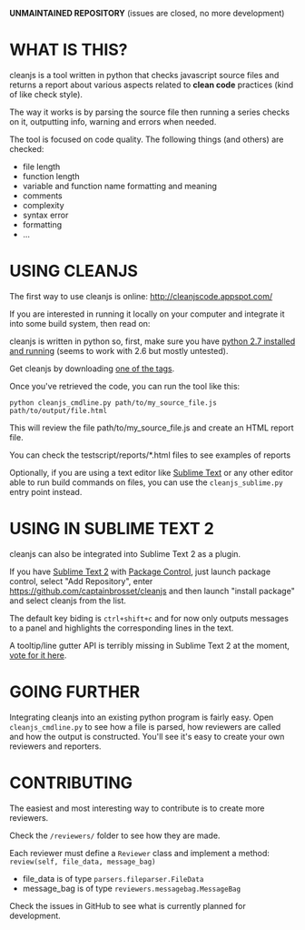 **UNMAINTAINED REPOSITORY** (issues are closed, no more development)

WHAT IS THIS?
============

cleanjs is a tool written in python that checks javascript source files and returns a report about various aspects related to **clean code** practices (kind of like check style).

The way it works is by parsing the source file then running a series checks on it, outputting info, warning and errors when needed.

The tool is focused on code quality. The following things (and others) are checked:

- file length
- function length
- variable and function name formatting and meaning
- comments
- complexity
- syntax error
- formatting
- ...

USING CLEANJS
=============

The first way to use cleanjs is online: http://cleanjscode.appspot.com/

If you are interested in running it locally on your computer and integrate it into some build system, then read on:

cleanjs is written in python so, first, make sure you have [python 2.7 installed and running](http://python.org/getit/) (seems to work with 2.6 but mostly untested).

Get cleanjs by downloading [one of the tags](https://github.com/captainbrosset/cleanjs/tags).

Once you've retrieved the code, you can run the tool like this:

    python cleanjs_cmdline.py path/to/my_source_file.js path/to/output/file.html

This will review the file path/to/my_source_file.js and create an HTML report file.

You can check the testscript/reports/*.html files to see examples of reports

Optionally, if you are using a text editor like [Sublime Text](http://sublimetext.com) or any other editor able to run build commands on files, you can use the `cleanjs_sublime.py` entry point instead.

USING IN SUBLIME TEXT 2
=======================

cleanjs can also be integrated into Sublime Text 2 as a plugin.

If you have [Sublime Text 2](http://www.sublimetext.com/2) with [Package Control](http://wbond.net/sublime_packages/package_control), just launch package control, select "Add Repository", enter https://github.com/captainbrosset/cleanjs and then launch "install package" and select cleanjs from the list.

The default key biding is `ctrl+shift+c` and for now only outputs messages to a panel and highlights the corresponding lines in the text.

A tooltip/line gutter API is terribly missing in Sublime Text 2 at the moment, [vote for it here](http://sublimetext.userecho.com/topic/54838-/).

GOING FURTHER
=============

Integrating cleanjs into an existing python program is fairly easy. Open `cleanjs_cmdline.py` to see how a file is parsed, how reviewers are called and how the output is constructed. You'll see it's easy to create your own reviewers and reporters.

CONTRIBUTING
============

The easiest and most interesting way to contribute is to create more reviewers.

Check the `/reviewers/` folder to see how they are made.

Each reviewer must define a `Reviewer` class and implement a method: `review(self, file_data, message_bag)`

- file_data is of type `parsers.fileparser.FileData`
- message_bag is of type `reviewers.messagebag.MessageBag`

Check the issues in GitHub to see what is currently planned for development.
